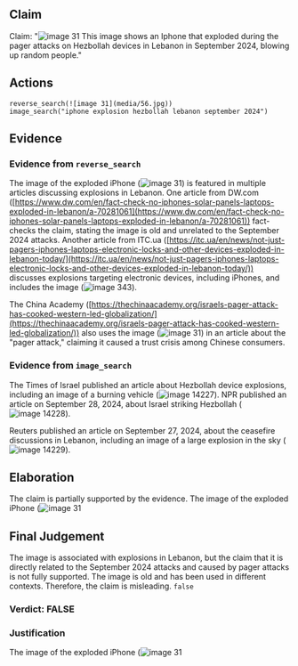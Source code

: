 ## Claim
Claim: "![image 31](media/56.jpg) This image shows an Iphone that exploded during the pager attacks on Hezbollah devices in Lebanon in September 2024, blowing up random people."

## Actions
```
reverse_search(![image 31](media/56.jpg))
image_search("iphone explosion hezbollah lebanon september 2024")
```

## Evidence
### Evidence from `reverse_search`
The image of the exploded iPhone (![image 31](media/56.jpg)) is featured in multiple articles discussing explosions in Lebanon. One article from DW.com ([https://www.dw.com/en/fact-check-no-iphones-solar-panels-laptops-exploded-in-lebanon/a-70281061](https://www.dw.com/en/fact-check-no-iphones-solar-panels-laptops-exploded-in-lebanon/a-70281061)) fact-checks the claim, stating the image is old and unrelated to the September 2024 attacks. Another article from ITC.ua ([https://itc.ua/en/news/not-just-pagers-iphones-laptops-electronic-locks-and-other-devices-exploded-in-lebanon-today/](https://itc.ua/en/news/not-just-pagers-iphones-laptops-electronic-locks-and-other-devices-exploded-in-lebanon-today/)) discusses explosions targeting electronic devices, including iPhones, and includes the image (![image 343](media/2025-07-18_13-40-1752846049-318073.jpg)).

The China Academy ([https://thechinaacademy.org/israels-pager-attack-has-cooked-western-led-globalization/](https://thechinaacademy.org/israels-pager-attack-has-cooked-western-led-globalization/)) also uses the image (![image 31](media/56.jpg)) in an article about the "pager attack," claiming it caused a trust crisis among Chinese consumers.


### Evidence from `image_search`
The Times of Israel published an article about Hezbollah device explosions, including an image of a burning vehicle (![image 14227](media/2025-09-01_09-14-1756718064-333358.jpg)). NPR published an article on September 28, 2024, about Israel striking Hezbollah (![image 14228](media/2025-09-01_09-14-1756718066-257643.jpg)).

Reuters published an article on September 27, 2024, about the ceasefire discussions in Lebanon, including an image of a large explosion in the sky (![image 14229](media/2025-09-01_09-14-1756718067-536974.jpg)).


## Elaboration
The claim is partially supported by the evidence. The image of the exploded iPhone (![image 31](media/56.jpg)

## Final Judgement
The image is associated with explosions in Lebanon, but the claim that it is directly related to the September 2024 attacks and caused by pager attacks is not fully supported. The image is old and has been used in different contexts. Therefore, the claim is misleading. `false`

### Verdict: FALSE

### Justification
The image of the exploded iPhone (![image 31](media/56.jpg)